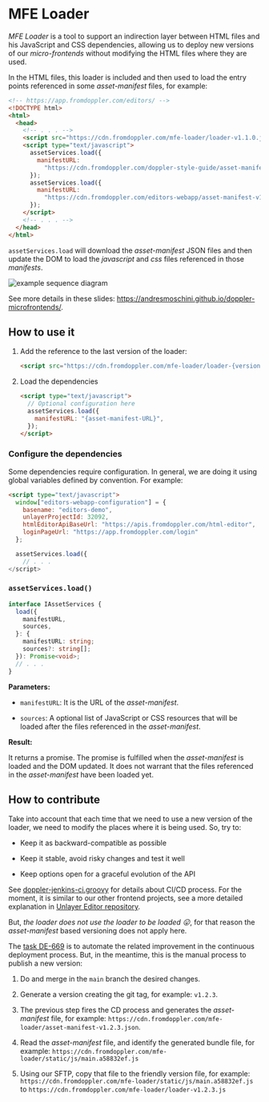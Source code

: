 # MFE Loader

_MFE Loader_ is a tool to support an indirection layer between HTML files and his JavaScript and CSS dependencies, allowing us to deploy new versions of our _micro-frontends_ without modifying the HTML files where they are used.

In the HTML files, this loader is included and then used to load the entry points referenced in some _asset-manifest_ files, for example:

```html
<!-- https://app.fromdoppler.com/editors/ -->
<!DOCTYPE html>
<html>
  <head>
    <!-- . . . -->
    <script src="https://cdn.fromdoppler.com/mfe-loader/loader-v1.1.0.js"></script>
    <script type="text/javascript">
      assetServices.load({
        manifestURL:
          "https://cdn.fromdoppler.com/doppler-style-guide/asset-manifest-v1.json",
      });
      assetServices.load({
        manifestURL:
          "https://cdn.fromdoppler.com/editors-webapp/asset-manifest-v1.json",
      });
    </script>
    <!-- . . . -->
  </head>
</html>
```

`assetServices.load` will download the _asset-manifest_ JSON files and then update the DOM to load the _javascript_ and _css_ files referenced in those _manifests_.

![example sequence diagram](https://andresmoschini.github.io/doppler-microfrontends/diagram5-nuevo-editor.png)

See more details in these slides: <https://andresmoschini.github.io/doppler-microfrontends/>.

## How to use it

1. Add the reference to the last version of the loader:

   ```html
   <script src="https://cdn.fromdoppler.com/mfe-loader/loader-{version}.js"></script>
   ```

2. Load the dependencies

   ```html
   <script type="text/javascript">
     // Optional configuration here
     assetServices.load({
       manifestURL: "{asset-manifest-URL}",
     });
   </script>
   ```

### Configure the dependencies

Some dependencies require configuration. In general, we are doing it using global variables defined by convention. For example:

```html
<script type="text/javascript">
  window["editors-webapp-configuration"] = {
    basename: "editors-demo",
    unlayerProjectId: 32092,
    htmlEditorApiBaseUrl: "https://apis.fromdoppler.com/html-editor",
    loginPageUrl: "https://app.fromdoppler.com/login"
  };

  assetServices.load({
    // . . .
</script>
```

### `assetServices.load()`

```typescript
interface IAssetServices {
  load({
    manifestURL,
    sources,
  }: {
    manifestURL: string;
    sources?: string[];
  }): Promise<void>;
  // . . .
}
```

**Parameters:**

- `manifestURL`: It is the URL of the _asset-manifest_.

- `sources`: A optional list of JavaScript or CSS resources that will be loaded after the files referenced in the _asset-manifest_.

**Result:**

It returns a promise. The promise is fulfilled when the _asset-manifest_ is loaded and the DOM updated. It does not warrant that the files referenced in the _asset-manifest_ have been loaded yet.

## How to contribute

Take into account that each time that we need to use a new version of the loader, we need to modify the places where it is being used. So, try to:

- Keep it as backward-compatible as possible

- Keep it stable, avoid risky changes and test it well

- Keep options open for a graceful evolution of the API

See [doppler-jenkins-ci.groovy](./doppler-jenkins-ci.groovy) for details about CI/CD process. For the moment, it is similar to our other frontend projects, see a more detailed explanation in [Unlayer Editor repository](https://github.com/FromDoppler/unlayer-editor#ci--cd).

But, _the loader does not use the loader to be loaded 😛_, for that reason the _asset-manifest_ based versioning does not apply here.

The [task DE-669](https://makingsense.atlassian.net/browse/DE-669) is to automate the related improvement in the continuous deployment process. But, in the meantime, this is the manual process to publish a new version:

1. Do and merge in the `main` branch the desired changes.

2. Generate a version creating the git tag, for example: `v1.2.3`.

3. The previous step fires the CD process and generates the _asset-manifest_ file, for example: `https://cdn.fromdoppler.com/mfe-loader/asset-manifest-v1.2.3.json`.

4. Read the _asset-manifest_ file, and identify the generated bundle file, for example: `https://cdn.fromdoppler.com/mfe-loader/static/js/main.a58832ef.js`

5. Using our SFTP, copy that file to the friendly version file, for example: `https://cdn.fromdoppler.com/mfe-loader/static/js/main.a58832ef.js` to `https://cdn.fromdoppler.com/mfe-loader/loader-v1.2.3.js`
